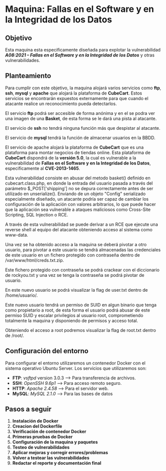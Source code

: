 # **Maquina: Fallas en el Software y en la Integridad de los Datos**

## Objetivo
Esta maquina esta especificamente diseñada para explotar la vulnerabilidad ***A08:2021 – Fallas en el Software y en la Integridad de los Datos*** y otras vulnerabilidades.

## Planteamiento
Para cumplir con este objetivo, la maquina alojará varios servicios como **ftp**, **ssh**, **mysql** y **apache** que alojará la plataforma de **CubeCart**.
Estos servicios se encontrarán expuestos externamente para que cuando el atacante realice un reconocimiento pueda detectarlos.

El servicio **ftp** podrá ser accesible de forma anónima y en el se podra ver una imagen de una **Basket**, de esta forma se le dará una pista al atacante.

El servicio de **ssh** no tendrá ninguna función más que despistar al atacante.

El servicio de **mysql** tendrá la función de almacenar usuarios en la BBDD.

El servicio de apache alojará la plataforma de **CubeCart** que es una plataforma para montar negocios de tiendas online. 
Esta plataforma de **CubeCart** dispondrá de la **versión 5.0**, la cual es vulnerable a la vulnerabilidad de **Fallas en el Software y en la Integridad de los Datos**, 
especificamente al **CVE-2013-1465**. 

Esta vulnerabilidad consiste en abusar del metodo basket() definido en cubecart.class.php, en donde la entrada del usuario pasada a
través del parámetro $_POST['shipping'] no se depura correctamente antes de ser utilizado en unserialize().
Enviando de un objeto "Config" serializado especialmente diseñado, un atacante podría ser capaz de cambiar los configuración de la aplicación con valores arbitrarios, 
lo que puede hacer que la aplicación sea vulnerable a ataques maliciosos como Cross-Site Scripting, SQL Injection o RCE.

A través de esta vulnerabilidad se puede derivar a un RCE que ejecute una reverse shell al equipo del atacante obteniendo acceso al sistema como www-data.

Una vez se ha obtenido acceso a la maquina se deberá pivotar a otro usuario, para pivotar a este usuario se tendrá almacenadas las credenciales de este usuario en un fichero protegido con contraseña dentro de /var/www/html/creds.txt.zip.

Este fichero protegido con contraseña se podrá crackear con el diccionario de rockyou.txt y una vez se tenga la contraseña se podrá pivotar de usuario.

En este nuevo usuario se podrá visualizar la flag de user.txt dentro de /home/usuario/.

Este nuevo usuario tendrá un permiso de SUID en algun binario que tenga como propietario a root, de esta forma el usuario podrá abusar de este permiso SUID y escalar privilegios al usuario root,
comprometiendo totalmente la maquina y disponiendo de permisos y acceso total.

Obteniendo el acceso a root podremos visualizar la flag de root.txt dentro de /root/.

## Configuración del entorno
Para configurar el entorno utilizaremos un contenedor Docker con el sistema operativo Ubuntu Server. Los servicios que utilizaremos son:

- **FTP**: *vsftpd* version 3.0.3 --> Para transferencia de archivos.
- **SSH**: *OpenSSH 9.6p1* --> Para acceso remoto seguro.
- **HTTP**: *Apache 2.4.58* --> Para el servidor web.
- **MySQL**: *MySQL 2.1.0* --> Para las bases de datos
 
## Pasos a seguir

1. **Instalación de Docker**
2. **Creacion del Dockerfile**
3. **Verificación de contenedor Docker**
4. **Primeras pruebas de Docker**
5. **Configuración de la maquina y paquetes**
6. **Testeo de vulnerabilidades**
7. **Aplicar mejoras y corregir errores/problemas**
8. **Volver a testear las vulnerabilidades**
9. **Redactar el reporte y documentación final**
